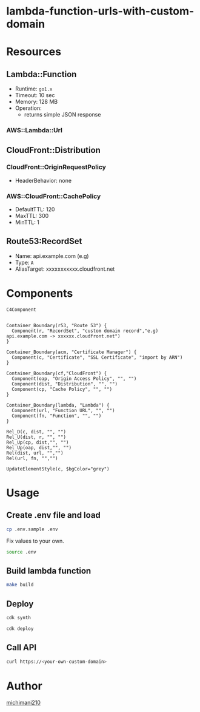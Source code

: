 lambda-function-urls-with-custom-domain
===

# Resources

## Lambda::Function

- Runtime: `go1.x`
- Timeout: 10 sec
- Memory: 128 MB
- Operation:
  - returns simple JSON response

### AWS::Lambda::Url

## CloudFront::Distribution

### CloudFront::OriginRequestPolicy

- HeaderBehavior: none

### AWS::CloudFront::CachePolicy

- DefaultTTL: 120
- MaxTTL: 300
- MinTTL: 1

## Route53:RecordSet

- Name: api.example.com (e.g)
- Type: `A`
- AliasTarget: xxxxxxxxxxx.cloudfront.net

# Components

```mermaid
C4Component


Container_Boundary(r53, "Route 53") {
  Component(r, "RecordSet", "custom domain record","e.g) api.example.com -> xxxxxx.cloudfront.net")
}

Container_Boundary(acm, "Certificate Manager") {
  Component(c, "Certificate", "SSL Certificate", "import by ARN")
}

Container_Boundary(cf,"CloudFront") {
  Component(oap, "Origin Access Policy", "", "")
  Component(dist, "Distribution", "", "")
  Component(cp, "Cache Policy", "", "")
}

Container_Boundary(lambda, "Lambda") {
  Component(url, "Function URL", "", "")
  Component(fn, "Function", "", "")
}

Rel_D(c, dist, "", "")
Rel_U(dist, r, "", "")
Rel_Up(cp, dist,"", "")
Rel_Up(oap, dist,"", "")
Rel(dist, url, "","")
Rel(url, fn, "","")

UpdateElementStyle(c, $bgColor="grey")
```

# Usage

## Create .env file and load

```bash
cp .env.sample .env
```

Fix values to your own.

```bash
source .env
```

## Build lambda function

```bash
make build
```

## Deploy

```bash
cdk synth
```

```bash
cdk deploy
```

## Call API

```bash
curl https://<your-own-custom-domain>
```

# Author

[michimani210](https://twitter.com/michimani210)
